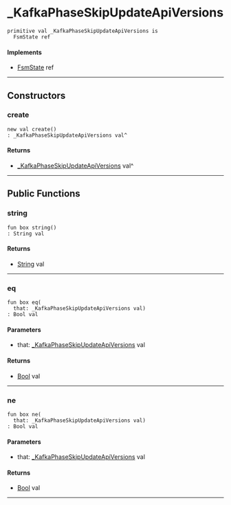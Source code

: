 # _KafkaPhaseSkipUpdateApiVersions

```pony
primitive val _KafkaPhaseSkipUpdateApiVersions is
  FsmState ref
```

#### Implements

* [FsmState](.-fsm-FsmState) ref

---

## Constructors

### create

```pony
new val create()
: _KafkaPhaseSkipUpdateApiVersions val^
```

#### Returns

* [_KafkaPhaseSkipUpdateApiVersions](pony-kafka-_KafkaPhaseSkipUpdateApiVersions) val^

---

## Public Functions

### string

```pony
fun box string()
: String val
```

#### Returns

* [String](builtin-String) val

---

### eq

```pony
fun box eq(
  that: _KafkaPhaseSkipUpdateApiVersions val)
: Bool val
```
#### Parameters

*   that: [_KafkaPhaseSkipUpdateApiVersions](pony-kafka-_KafkaPhaseSkipUpdateApiVersions) val

#### Returns

* [Bool](builtin-Bool) val

---

### ne

```pony
fun box ne(
  that: _KafkaPhaseSkipUpdateApiVersions val)
: Bool val
```
#### Parameters

*   that: [_KafkaPhaseSkipUpdateApiVersions](pony-kafka-_KafkaPhaseSkipUpdateApiVersions) val

#### Returns

* [Bool](builtin-Bool) val

---

